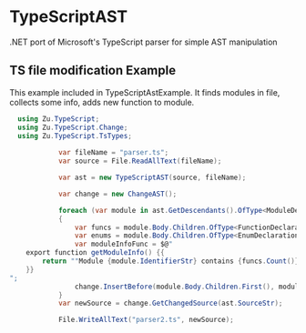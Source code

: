 # TypeScriptAST
.NET port of Microsoft's TypeScript parser for simple AST manipulation

## TS file modification Example

This example included in TypeScriptAstExample. It finds modules in file, collects some info, adds new function to module.

```csharp
  using Zu.TypeScript;
  using Zu.TypeScript.Change;
  using Zu.TypeScript.TsTypes;
  
            var fileName = "parser.ts";
            var source = File.ReadAllText(fileName);

            var ast = new TypeScriptAST(source, fileName);

            var change = new ChangeAST();

            foreach (var module in ast.GetDescendants().OfType<ModuleDeclaration>())
            {
                var funcs = module.Body.Children.OfType<FunctionDeclaration>().ToList();
                var enums = module.Body.Children.OfType<EnumDeclaration>();
                var moduleInfoFunc = $@"
    export function getModuleInfo() {{
        return ""Module {module.IdentifierStr} contains {funcs.Count()} functions ({funcs.Count(v => v.IdentifierStr.StartsWith("parse"))} starts with parse), {enums.Count()} enums ..."";
    }}
";
                change.InsertBefore(module.Body.Children.First(), moduleInfoFunc);
            }
            var newSource = change.GetChangedSource(ast.SourceStr);

            File.WriteAllText("parser2.ts", newSource);

```
